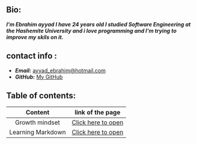 

## Bio:
***I'm Ebrahim ayyad I have 24 years old I studied Software Engineering at the Hashemite University and i love programming and I'm trying to improve my skils on it.***

## contact info :
- ***Email:*** [ayyad_ebrahim@hotmail.com](mailto:ayyad_ebrahim@hotmail.com)
- ***GitHub:*** [My GitHub](https://github.com/ebrahimayyad11)

## Table of contents:
|Content|link of the page|
|:---:|:---:|
|Growth mindset|[Click here to open](Growth_Mindset)|
|Learning Markdown|[Click here to open](Learning_Markdown)


